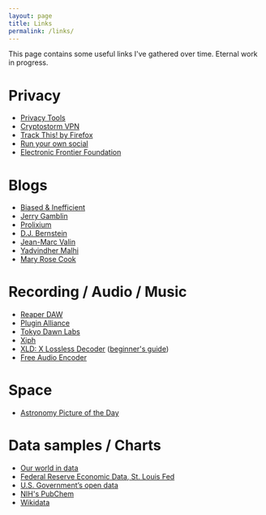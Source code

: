 ```yaml
---
layout: page
title: Links
permalink: /links/
---
```


This page contains some useful links I've gathered over time. Eternal work in progress.

Privacy
===
* [Privacy Tools](https://www.privacytools.io/)
* [Cryptostorm VPN](https://www.cryptostorm.is/)
* [Track This! by Firefox](https://trackthis.link/)
* [Run your own social](https://runyourown.social/)
* [Electronic Frontier Foundation](https://www.eff.org/issues/privacy)

Blogs
===
* [Biased & Inefficient](https://notstatschat.rbind.io/)
* [Jerry Gamblin](https://jerrygamblin.com/)
* [Prolixium](https://www.prolixium.com/blog)
* [D.J. Bernstein](https://cr.yp.to/djb.html)
* [Jean-Marc Valin](https://jmvalin.dreamwidth.org)
* [Yadvindher Malhi](http://www.yadvindhermalhi.org)
* [Mary Rose Cook](https://maryrosecook.com)

Recording / Audio / Music
===
* [Reaper DAW](https://reaper.fm)
* [Plugin Alliance](https://www.plugin-alliance.com/)
* [Tokyo Dawn Labs](https://www.tokyodawn.net/tokyo-dawn-labs/)
* [Xiph](https://www.xiph.org/)
* [XLD: X Lossless Decoder](https://tmkk.undo.jp/xld/index_e.html) ([beginner's guide](http://wiki.hydrogenaud.io/index.php?title=XLD_Configuration))
* [Free Audio Encoder](https://www.freac.org/)

Space
===
* [Astronomy Picture of the Day](https://apod.nasa.gov/apod/astropix.html)

Data samples / Charts
===
* [Our world in data](https://ourworldindata.org)
* [Federal Reserve Economic Data, St. Louis Fed](https://fred.stlouisfed.org/)
* [U.S. Government’s open data](https://catalog.data.gov/dataset)
* [NIH's PubChem](https://pubchem.ncbi.nlm.nih.gov/)
* [Wikidata](https://www.wikidata.org/)
 
